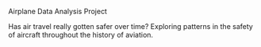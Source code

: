 Airplane Data Analysis Project

Has air travel really gotten safer over time? Exploring patterns in the safety of aircraft throughout the history of aviation. 
